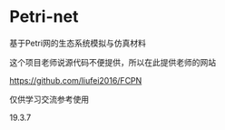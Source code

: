# Petri-net
基于Petri网的生态系统模拟与仿真材料


这个项目老师说源代码不便提供，所以在此提供老师的网站

https://github.com/liufei2016/FCPN

仅供学习交流参考使用

19.3.7

